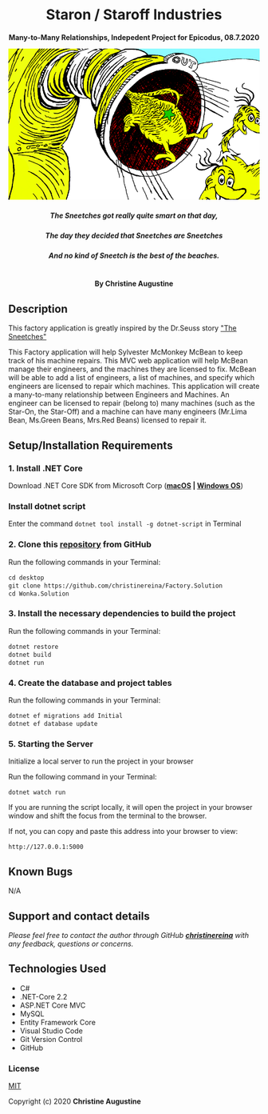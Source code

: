 # <h1 align = "center"> Staron / Staroff Industries

<h4 align = "center">  Many-to-Many Relationships, Indepedent Project for Epicodus, 08.7.2020

 ![Preview](./Factory/wwwroot/img/machine.png)


<h5 align = "center"> The Sneetches got really quite smart on that day,

<h5 align = "center">  The day they decided that Sneetches are Sneetches

<h5 align = "center"> And no kind of Sneetch is the best of the beaches.

# <h4 align = "center"> By Christine Augustine

## Description

This factory application is greatly inspired by the Dr.Seuss story ["The Sneetches"](https://www.seussville.com/book/43167/the-sneetches-and-other-stories/)

This Factory application will help Sylvester McMonkey McBean to keep track of his machine repairs. This MVC web application will help McBean manage their engineers, and the machines they are licensed to fix. McBean will be able to add a list of engineers, a list of machines, and specify which engineers are licensed to repair which machines. This application will create a many-to-many relationship between Engineers and Machines. An engineer can be licensed to repair (belong to) many machines (such as the Star-On, the Star-Off) and a machine can have many engineers (Mr.Lima Bean, Ms.Green Beans, Mrs.Red Beans) licensed to repair it.

## Setup/Installation Requirements 

### 1. Install .NET Core 

Download .NET Core SDK from Microsoft Corp  (**[macOS](https://dotnet.microsoft.com/download/dotnet-core/thank-you/sdk-2.2.106-macos-x64-installer) | [Windows OS](https://dotnet.microsoft.com/download/dotnet-core/thank-you/sdk-2.2.203-windows-x64-installer)**)

### Install dotnet script

Enter the command `dotnet tool install -g dotnet-script` in Terminal 

### 2. Clone this [repository](https://github.com/christinereina/Factory.Solution) from GitHub

Run the following commands in your Terminal:
```
cd desktop
git clone https://github.com/christinereina/Factory.Solution
cd Wonka.Solution
```
### 3. Install the necessary dependencies to build the project
Run the following commands in your Terminal:
```
dotnet restore
dotnet build
dotnet run
```
### 4. Create the database and project tables
Run the following commands in your Terminal:
```
dotnet ef migrations add Initial
dotnet ef database update
```
### 5. Starting the Server

Initialize a local server to run the project in your browser

Run the following command in your Terminal:
```
dotnet watch run
```

If you are running the script locally, it will open the project in your browser window and shift the focus from the terminal to the browser. 

If not, you can copy and paste this address into your browser to view:

```
http://127.0.0.1:5000
```

## Known Bugs

N/A

## Support and contact details

_Please feel free to contact the author through GitHub **[christinereina](https://github.com/christinereina)** with any feedback, questions or concerns._


## Technologies Used

* C# 
* .NET-Core 2.2
* ASP.NET Core MVC
* MySQL
* Entity Framework Core
* Visual Studio Code
* Git Version Control 
* GitHub

### License

[MIT](https://mit-license.org/)

Copyright (c) 2020 **Christine Augustine**